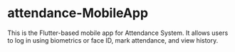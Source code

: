 # attendance-MobileApp
This is the Flutter-based mobile app for Attendance System. It allows users to log in using biometrics or face ID, mark attendance, and view history.
